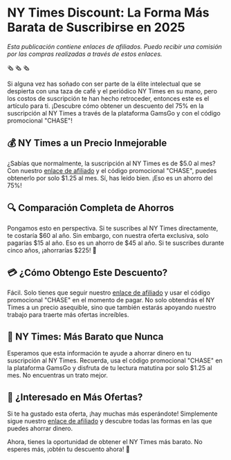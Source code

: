 # NY Times Discount: La Forma Más Barata de Suscribirse en 2025

*Esta publicación contiene enlaces de afiliados. Puedo recibir una comisión por las compras realizadas a través de estos enlaces.*

🗞️ 🗞️ 🗞️

Si alguna vez has soñado con ser parte de la élite intelectual que se despierta con una taza de café y el periódico NY Times en su mano, pero los costos de suscripción te han hecho retroceder, entonces este es el artículo para ti. ¡Descubre cómo obtener un descuento del 75% en la suscripción al NY Times a través de la plataforma GamsGo y con el código promocional "CHASE"!

## 💰 NY Times a un Precio Inmejorable

¿Sabías que normalmente, la suscripción al NY Times es de $5.0 al mes? Con nuestro [enlace de afiliado](https://www.gamsgo.com/partner/ykeX7B) y el código promocional "CHASE", puedes obtenerlo por solo $1.25 al mes. Sí, has leído bien. ¡Eso es un ahorro del 75%!

## 🔍 Comparación Completa de Ahorros

Pongamos esto en perspectiva. Si te suscribes al NY Times directamente, te costaría $60 al año. Sin embargo, con nuestra oferta exclusiva, solo pagarías $15 al año. Eso es un ahorro de $45 al año. Si te suscribes durante cinco años, ¡ahorrarías $225! 🚀

## 💳 ¿Cómo Obtengo Este Descuento?

Fácil. Solo tienes que seguir nuestro [enlace de afiliado](https://www.gamsgo.com/partner/ykeX7B) y usar el código promocional "CHASE" en el momento de pagar. No solo obtendrás el NY Times a un precio asequible, sino que también estarás apoyando nuestro trabajo para traerte más ofertas increíbles.

## 🎉 NY Times: Más Barato que Nunca

Esperamos que esta información te ayude a ahorrar dinero en tu suscripción al NY Times. Recuerda, usa el código promocional "CHASE" en la plataforma GamsGo y disfruta de tu lectura matutina por solo $1.25 al mes. No encuentras un trato mejor. 

## 🎁 ¿Interesado en Más Ofertas?

Si te ha gustado esta oferta, ¡hay muchas más esperándote! Simplemente sigue nuestro [enlace de afiliado](https://www.gamsgo.com/partner/ykeX7B) y descubre todas las formas en las que puedes ahorrar dinero.

Ahora, tienes la oportunidad de obtener el NY Times más barato. No esperes más, ¡obtén tu descuento ahora! 🌟
